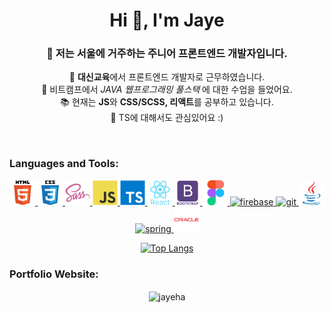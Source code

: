 <h1 align="center">Hi 👋, I'm Jaye</h1>
<h3 align="center">🐣 저는 서울에 거주하는 주니어 프론트엔드 개발자입니다.</h3>
<p align="center">
    💼 <strong>대신교육</strong>에서 프론트엔드 개발자로 근무하였습니다.
    <br>
    🏫 비트캠프에서 <em>JAVA 웹프로그래밍 풀스택</em> 에 대한 수업을 들었어요.
    <br>
    📚 현재는 <strong>JS</strong>와 <strong>CSS/SCSS, 리액트</strong>를 공부하고 있습니다.
    <br>
    🌱 TS에 대해서도 관심있어요 :)
</p>

<br>

<h3 align="left">Languages and Tools:</h3>
<p align="center">
    <a href="https://www.w3.org/html/" target="_blank"> <img src="https://raw.githubusercontent.com/devicons/devicon/master/icons/html5/html5-original-wordmark.svg" alt="html5" width="40" height="40"/> </a>
    <a href="https://www.w3schools.com/css/" target="_blank"> <img src="https://raw.githubusercontent.com/devicons/devicon/master/icons/css3/css3-original-wordmark.svg" alt="css3" width="40" height="40"/> </a>
    <a href="https://sass-lang.com" target="_blank"> <img src="https://raw.githubusercontent.com/devicons/devicon/master/icons/sass/sass-original.svg" alt="sass" width="40" height="40"/> </a> 
    <a href="https://developer.mozilla.org/en-US/docs/Web/JavaScript" target="_blank"> <img src="https://raw.githubusercontent.com/devicons/devicon/master/icons/javascript/javascript-original.svg" alt="javascript" width="40" height="40"/> </a> 
    <a href="https://www.typescriptlang.org/" target="_blank"> <img src="https://raw.githubusercontent.com/devicons/devicon/master/icons/typescript/typescript-original.svg" alt="typescript" width="40" height="40"/> </a> 
    <a href="https://reactjs.org/" target="_blank"> <img src="https://raw.githubusercontent.com/devicons/devicon/master/icons/react/react-original-wordmark.svg" alt="react" width="40" height="40"/> </a> 
    <a href="https://getbootstrap.com" target="_blank"> <img src="https://raw.githubusercontent.com/devicons/devicon/master/icons/bootstrap/bootstrap-plain-wordmark.svg" alt="bootstrap" width="40" height="40"/> </a>
    <a href="/" target="_blank"> <img src="https://raw.githubusercontent.com/devicons/devicon/master/icons/figma/figma-original.svg" alt="figma" width="40" height="40"/> </a>
    <a href="https://firebase.google.com/" target="_blank"> <img src="https://www.vectorlogo.zone/logos/firebase/firebase-icon.svg" alt="firebase" width="40" height="40"/> </a>
    <a href="https://git-scm.com/" target="_blank"> <img src="https://www.vectorlogo.zone/logos/git-scm/git-scm-icon.svg" alt="git" width="40" height="40"/> </a>
    <a href="https://www.java.com" target="_blank"> <img src="https://raw.githubusercontent.com/devicons/devicon/master/icons/java/java-original.svg" alt="java" width="40" height="40"/> </a> 
    <a href="https://spring.io/" target="_blank"> <img src="https://www.vectorlogo.zone/logos/springio/springio-icon.svg" alt="spring" width="40" height="40"/> </a> 
    <a href="https://www.oracle.com/" target="_blank"> <img src="https://raw.githubusercontent.com/devicons/devicon/master/icons/oracle/oracle-original.svg" alt="oracle" width="40" height="40"/> </a> 
</p>

<div align="center">
    
[![Top Langs](https://github-readme-stats.vercel.app/api/top-langs/?username=jayeha&layout=compact)](https://github.com/jayeha/github-readme-stats)
    
</div>




<h3>Portfolio Website:</h3>
<a></a>


<p align="center"><img align="center" src="https://github-readme-streak-stats.herokuapp.com/?user=jayeha&" alt="jayeha" /></p>


